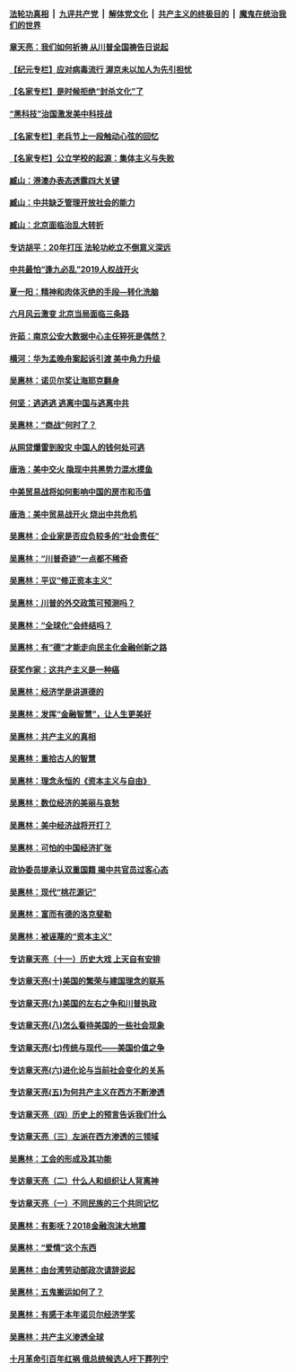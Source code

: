 

####  [法轮功真相](../../../../basic/blob/master/README.md?t=06290202) &nbsp;|&nbsp; [九评共产党](../../../../9ping.md/blob/master/README.md?t=06290202) &nbsp;|&nbsp; [解体党文化](../../../../jtdwh.md/blob/master/README.md?t=06290202)  &nbsp;|&nbsp; [共产主义的终极目的](../../../../gczydzjmd.md/blob/master/README.md?t=06290202) &nbsp;|&nbsp; [魔鬼在统治我们的世界](../../../../mgztzwmdsj.md/blob/master/README.md?t=06290202) 

#### [章天亮：我们如何祈祷 从川普全国祷告日说起](../pages/nsc423/n11944627.md?t=06290202) 

#### [【纪元专栏】应对病毒流行 渥京未以加人为先引担忧](../pages/nsc423/n11875714.md?t=06290202) 

#### [【名家专栏】是时候拒绝“封杀文化”了](../pages/nsc423/n11814093.md?t=06290202) 

#### [“黑科技”治国激发美中科技战](../pages/nsc423/n11638056.md?t=06290202) 

#### [【名家专栏】老兵节上一段触动心弦的回忆](../pages/nsc423/n11646016.md?t=06290202) 

#### [【名家专栏】公立学校的起源：集体主义与失败](../pages/nsc423/n11601833.md?t=06290202) 

#### [臧山：港澳办表态透露四大关键](../pages/nsc423/n11421628.md?t=06290202) 

#### [臧山：中共缺乏管理开放社会的能力](../pages/nsc423/n11407457.md?t=06290202) 

#### [臧山：北京面临治乱大转折](../pages/nsc423/n11406895.md?t=06290202) 

#### [专访胡平：20年打压 法轮功屹立不倒意义深远](../pages/nsc423/n11398800.md?t=06290202) 

#### [中共最怕“逢九必乱”2019人权战开火](../pages/nsc423/n11385248.md?t=06290202) 

#### [夏一阳：精神和肉体灭绝的手段—转化洗脑](../pages/nsc423/n11368250.md?t=06290202) 

#### [六月风云激变 北京当局面临三条路](../pages/nsc423/n11313668.md?t=06290202) 

#### [许茹：南京公安大数据中心主任猝死是偶然？](../pages/nsc423/n11064744.md?t=06290202) 

#### [横河：华为孟晚舟案起诉引渡 美中角力升级](../pages/nsc423/n11027230.md?t=06290202) 

#### [吴惠林：诺贝尔奖让海耶克翻身](../pages/nsc423/n10890049.md?t=06290202) 

#### [何坚：逃逃逃 逃离中国与逃离中共](../pages/nsc423/n10592891.md?t=06290202) 

#### [吴惠林：“商战”何时了？](../pages/nsc423/n10573558.md?t=06290202) 

#### [从网贷爆雷到股灾 中国人的钱何处可逃](../pages/nsc423/n10572800.md?t=06290202) 

#### [唐浩：美中交火 隐现中共黑势力混水摸鱼](../pages/nsc423/n10544040.md?t=06290202) 

#### [中美贸易战将如何影响中国的房市和币值](../pages/nsc423/n10543697.md?t=06290202) 

#### [唐浩：美中贸易战开火 烧出中共危机](../pages/nsc423/n10540126.md?t=06290202) 

#### [吴惠林：企业家是否应负较多的“社会责任”](../pages/nsc423/n10535022.md?t=06290202) 

#### [吴惠林：“川普奇迹”一点都不稀奇](../pages/nsc423/n10512808.md?t=06290202) 

#### [吴惠林：平议“修正资本主义”](../pages/nsc423/n10495724.md?t=06290202) 

#### [吴惠林：川普的外交政策可预测吗？](../pages/nsc423/n10462387.md?t=06290202) 

#### [吴惠林：“全球化”会终结吗？](../pages/nsc423/n10452838.md?t=06290202) 

#### [吴惠林：有“德”才能走向民主化金融创新之路](../pages/nsc423/n10432292.md?t=06290202) 

#### [获奖作家：这共产主义是一种癌](../pages/nsc423/n10431541.md?t=06290202) 

#### [吴惠林：经济学是讲道德的](../pages/nsc423/n10398014.md?t=06290202) 

#### [吴惠林：发挥“金融智慧”，让人生更美好](../pages/nsc423/n10375019.md?t=06290202) 

#### [吴惠林：共产主义的真相](../pages/nsc423/n10351394.md?t=06290202) 

#### [吴惠林：重拾古人的智慧](../pages/nsc423/n10337691.md?t=06290202) 

#### [吴惠林：理念永恒的《资本主义与自由》](../pages/nsc423/n10316274.md?t=06290202) 

#### [吴惠林：数位经济的美丽与哀愁](../pages/nsc423/n10292946.md?t=06290202) 

#### [吴惠林：美中经济战将开打？](../pages/nsc423/n10258825.md?t=06290202) 

#### [吴惠林：可怕的中国经济扩张](../pages/nsc423/n10219147.md?t=06290202) 

#### [政协委员提承认双重国籍 揭中共官员过客心态](../pages/nsc423/n10208809.md?t=06290202) 

#### [吴惠林：现代“桃花源记”](../pages/nsc423/n10185234.md?t=06290202) 

#### [吴惠林：富而有德的洛克斐勒](../pages/nsc423/n10142264.md?t=06290202) 

#### [吴惠林：被诬蔑的“资本主义”](../pages/nsc423/n10124816.md?t=06290202) 

#### [专访章天亮（十一）历史大戏 上天自有安排](../pages/nsc423/n10094905.md?t=06290202) 

#### [专访章天亮(十)美国的繁荣与建国理念的联系](../pages/nsc423/n10094899.md?t=06290202) 

#### [专访章天亮(九)美国的左右之争和川普执政](../pages/nsc423/n10094889.md?t=06290202) 

#### [专访章天亮(八)怎么看待美国的一些社会现象](../pages/nsc423/n10094857.md?t=06290202) 

#### [专访章天亮(七)传统与现代——美国价值之争](../pages/nsc423/n10093140.md?t=06290202) 

#### [专访章天亮(六)进化论与当前社会变化的关系](../pages/nsc423/n10092036.md?t=06290202) 

#### [专访章天亮(五)为何共产主义在西方不断渗透](../pages/nsc423/n10083620.md?t=06290202) 

#### [专访章天亮（四）历史上的预言告诉我们什么](../pages/nsc423/n10083606.md?t=06290202) 

#### [专访章天亮（三）左派在西方渗透的三领域](../pages/nsc423/n10081115.md?t=06290202) 

#### [吴惠林：工会的形成及其功能](../pages/nsc423/n10080633.md?t=06290202) 

#### [专访章天亮（二）什么人和组织让人背离神](../pages/nsc423/n10076637.md?t=06290202) 

#### [专访章天亮（一）不同民族的三个共同记忆](../pages/nsc423/n10074188.md?t=06290202) 

#### [吴惠林：有影呒？2018金融泡沫大地震](../pages/nsc423/n10040534.md?t=06290202) 

#### [吴惠林：“爱情”这个东西](../pages/nsc423/n10019423.md?t=06290202) 

#### [吴惠林：由台湾劳动部政次请辞说起](../pages/nsc423/n9979679.md?t=06290202) 

#### [吴惠林：五鬼搬运如何了？](../pages/nsc423/n9925338.md?t=06290202) 

#### [吴惠林：有感于本年诺贝尔经济学奖](../pages/nsc423/n9871883.md?t=06290202) 

#### [吴惠林：共产主义渗透全球](../pages/nsc423/n9812748.md?t=06290202) 

#### [十月革命引百年红祸 俄总统候选人吁下葬列宁](../pages/nsc423/n9810182.md?t=06290202) 

